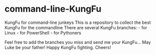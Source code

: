 # command-line-KungFu
KungFu for command-line junkeys
This is a repository to collect the best KungFu for the commandline
There are several KungFu branches:
                            - for Linux
                            - for PowerShell
                            - for Pythoners

Feel free to add the branches you miss and send me your KungFu...
May Luke be your father!
Happy KungFu fighting.
Cheers!
